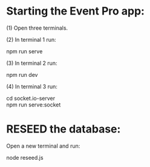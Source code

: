 # Starting the Event Pro app:

(1) Open three terminals.

(2) In terminal 1 run:

npm run serve

(3) In terminal 2 run:

npm run dev

(4) In terminal 3 run:

cd socket.io-server<br>
npm run serve:socket

# RESEED the database: 
Open a new terminal and run:

node reseed.js
